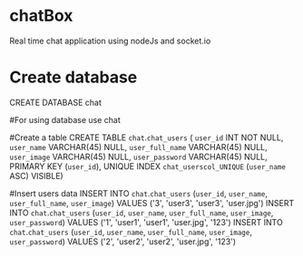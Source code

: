 # chatBox
Real time chat application using nodeJs and socket.io



# Create database
CREATE DATABASE chat

#For using database
use chat

#Create a table
CREATE TABLE `chat`.`chat_users` (
  `user_id` INT NOT NULL,
  `user_name` VARCHAR(45) NULL,
  `user_full_name` VARCHAR(45) NULL,
  `user_image` VARCHAR(45) NULL,
  `user_password` VARCHAR(45) NULL,
  PRIMARY KEY (`user_id`),
  UNIQUE INDEX `chat_userscol_UNIQUE` (`user_name` ASC) VISIBLE)

#Insert users data
INSERT INTO `chat`.`chat_users` (`user_id`, `user_name`, `user_full_name`, `user_image`) VALUES ('3', 'user3', 'user3', 'user.jpg')
INSERT INTO `chat`.`chat_users` (`user_id`, `user_name`, `user_full_name`, `user_image`, `user_password`) VALUES ('1', 'user1', 'user1', 'user.jpg', '123')
INSERT INTO `chat`.`chat_users` (`user_id`, `user_name`, `user_full_name`, `user_image`, `user_password`) VALUES ('2', 'user2', 'user2', 'user.jpg', '123')
